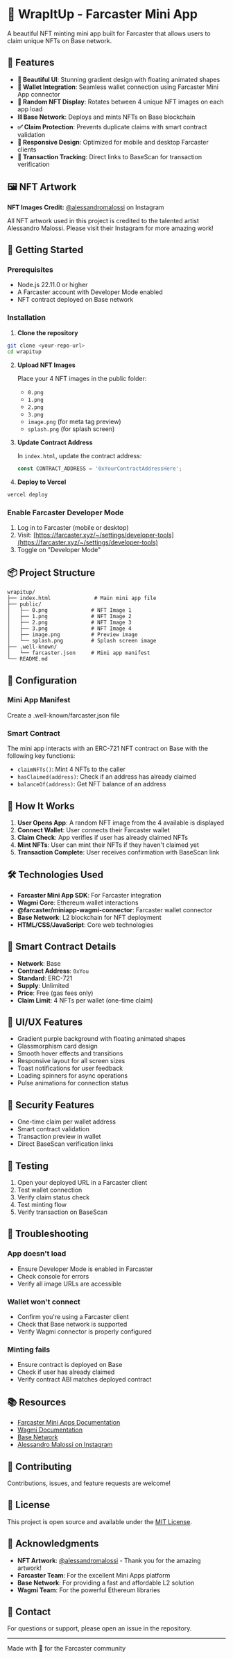 # 🎈 WrapItUp - Farcaster Mini App

A beautiful NFT minting mini app built for Farcaster that allows users to claim unique NFTs on Base network.

## 🌟 Features

- **🎨 Beautiful UI**: Stunning gradient design with floating animated shapes
- **🔗 Wallet Integration**: Seamless wallet connection using Farcaster Mini App connector
- **🎲 Random NFT Display**: Rotates between 4 unique NFT images on each app load
- **⛓️ Base Network**: Deploys and mints NFTs on Base blockchain
- **✅ Claim Protection**: Prevents duplicate claims with smart contract validation
- **📱 Responsive Design**: Optimized for mobile and desktop Farcaster clients
- **🔔 Transaction Tracking**: Direct links to BaseScan for transaction verification

## 🖼️ NFT Artwork

**NFT Images Credit:** [@alessandromalossi](https://instagram.com/alessandromalossi) on Instagram

All NFT artwork used in this project is credited to the talented artist Alessandro Malossi. Please visit their Instagram for more amazing work!

## 🚀 Getting Started

### Prerequisites

- Node.js 22.11.0 or higher
- A Farcaster account with Developer Mode enabled
- NFT contract deployed on Base network

### Installation

1. **Clone the repository**
```bash
git clone <your-repo-url>
cd wrapitup
```

2. **Upload NFT Images**
   
   Place your 4 NFT images in the public folder:
   - `0.png`
   - `1.png`
   - `2.png`
   - `3.png`
   - `image.png` (for meta tag preview)
   - `splash.png` (for splash screen)

3. **Update Contract Address**
   
   In `index.html`, update the contract address:
   ```javascript
   const CONTRACT_ADDRESS = '0xYourContractAddressHere';
   ```

4. **Deploy to Vercel**
```bash
vercel deploy
```

### Enable Farcaster Developer Mode

1. Log in to Farcaster (mobile or desktop)
2. Visit: [https://farcaster.xyz/~/settings/developer-tools](https://farcaster.xyz/~/settings/developer-tools)
3. Toggle on "Developer Mode"

## 📦 Project Structure

```
wrapitup/
├── index.html              # Main mini app file
├── public/
│   ├── 0.png              # NFT Image 1
│   ├── 1.png              # NFT Image 2
│   ├── 2.png              # NFT Image 3
│   ├── 3.png              # NFT Image 4
│   ├── image.png          # Preview image
│   └── splash.png         # Splash screen image
├── .well-known/
│   └── farcaster.json     # Mini app manifest
└── README.md
```

## 🔧 Configuration

### Mini App Manifest

Create a .well-known/farcaster.json file

### Smart Contract

The mini app interacts with an ERC-721 NFT contract on Base with the following key functions:

- `claimNFTs()`: Mint 4 NFTs to the caller
- `hasClaimed(address)`: Check if an address has already claimed
- `balanceOf(address)`: Get NFT balance of an address

## 🎯 How It Works

1. **User Opens App**: A random NFT image from the 4 available is displayed
2. **Connect Wallet**: User connects their Farcaster wallet
3. **Claim Check**: App verifies if user has already claimed NFTs
4. **Mint NFTs**: User can mint their NFTs if they haven't claimed yet
5. **Transaction Complete**: User receives confirmation with BaseScan link

## 🛠️ Technologies Used

- **Farcaster Mini App SDK**: For Farcaster integration
- **Wagmi Core**: Ethereum wallet interactions
- **@farcaster/miniapp-wagmi-connector**: Farcaster wallet connector
- **Base Network**: L2 blockchain for NFT deployment
- **HTML/CSS/JavaScript**: Core web technologies

## 📝 Smart Contract Details

- **Network**: Base
- **Contract Address**: `0xYou`
- **Standard**: ERC-721
- **Supply**: Unlimited
- **Price**: Free (gas fees only)
- **Claim Limit**: 4 NFTs per wallet (one-time claim)

## 🎨 UI/UX Features

- Gradient purple background with floating animated shapes
- Glassmorphism card design
- Smooth hover effects and transitions
- Responsive layout for all screen sizes
- Toast notifications for user feedback
- Loading spinners for async operations
- Pulse animations for connection status

## 🔐 Security Features

- One-time claim per wallet address
- Smart contract validation
- Transaction preview in wallet
- Direct BaseScan verification links

## 📱 Testing

1. Open your deployed URL in a Farcaster client
2. Test wallet connection
3. Verify claim status check
4. Test minting flow
5. Verify transaction on BaseScan

## 🐛 Troubleshooting

### App doesn't load
- Ensure Developer Mode is enabled in Farcaster
- Check console for errors
- Verify all image URLs are accessible

### Wallet won't connect
- Confirm you're using a Farcaster client
- Check that Base network is supported
- Verify Wagmi connector is properly configured

### Minting fails
- Ensure contract is deployed on Base
- Check if user has already claimed
- Verify contract ABI matches deployed contract

## 📚 Resources

- [Farcaster Mini Apps Documentation](https://docs.farcaster.xyz/)
- [Wagmi Documentation](https://wagmi.sh)
- [Base Network](https://base.org)
- [Alessandro Malossi on Instagram](https://instagram.com/alessandromalossi)

## 🤝 Contributing

Contributions, issues, and feature requests are welcome!

## 📄 License

This project is open source and available under the [MIT License](LICENSE).

## 🙏 Acknowledgments

- **NFT Artwork**: [@alessandromalossi](https://instagram.com/alessandromalossi) - Thank you for the amazing artwork!
- **Farcaster Team**: For the excellent Mini Apps platform
- **Base Network**: For providing a fast and affordable L2 solution
- **Wagmi Team**: For the powerful Ethereum libraries

## 📧 Contact

For questions or support, please open an issue in the repository.

---

Made with 💜 for the Farcaster community
